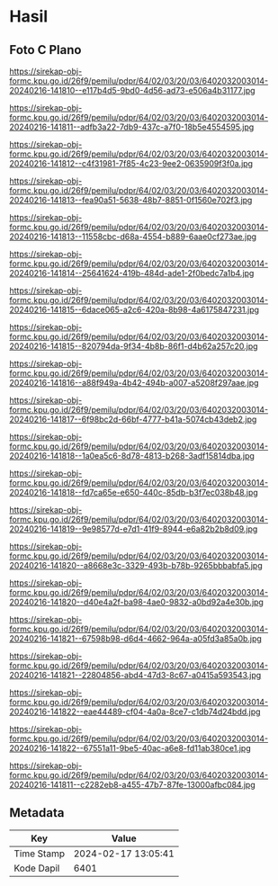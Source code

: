 # Hasil

## Foto C Plano

https://sirekap-obj-formc.kpu.go.id/26f9/pemilu/pdpr/64/02/03/20/03/6402032003014-20240216-141810--e117b4d5-9bd0-4d56-ad73-e506a4b31177.jpg

https://sirekap-obj-formc.kpu.go.id/26f9/pemilu/pdpr/64/02/03/20/03/6402032003014-20240216-141811--adfb3a22-7db9-437c-a7f0-18b5e4554595.jpg

https://sirekap-obj-formc.kpu.go.id/26f9/pemilu/pdpr/64/02/03/20/03/6402032003014-20240216-141812--c4f31981-7f85-4c23-9ee2-0635909f3f0a.jpg

https://sirekap-obj-formc.kpu.go.id/26f9/pemilu/pdpr/64/02/03/20/03/6402032003014-20240216-141813--fea90a51-5638-48b7-8851-0f1560e702f3.jpg

https://sirekap-obj-formc.kpu.go.id/26f9/pemilu/pdpr/64/02/03/20/03/6402032003014-20240216-141813--11558cbc-d68a-4554-b889-6aae0cf273ae.jpg

https://sirekap-obj-formc.kpu.go.id/26f9/pemilu/pdpr/64/02/03/20/03/6402032003014-20240216-141814--25641624-419b-484d-ade1-2f0bedc7a1b4.jpg

https://sirekap-obj-formc.kpu.go.id/26f9/pemilu/pdpr/64/02/03/20/03/6402032003014-20240216-141815--6dace065-a2c6-420a-8b98-4a6175847231.jpg

https://sirekap-obj-formc.kpu.go.id/26f9/pemilu/pdpr/64/02/03/20/03/6402032003014-20240216-141815--820794da-9f34-4b8b-86f1-d4b62a257c20.jpg

https://sirekap-obj-formc.kpu.go.id/26f9/pemilu/pdpr/64/02/03/20/03/6402032003014-20240216-141816--a88f949a-4b42-494b-a007-a5208f297aae.jpg

https://sirekap-obj-formc.kpu.go.id/26f9/pemilu/pdpr/64/02/03/20/03/6402032003014-20240216-141817--6f98bc2d-66bf-4777-b41a-5074cb43deb2.jpg

https://sirekap-obj-formc.kpu.go.id/26f9/pemilu/pdpr/64/02/03/20/03/6402032003014-20240216-141818--1a0ea5c6-8d78-4813-b268-3adf15814dba.jpg

https://sirekap-obj-formc.kpu.go.id/26f9/pemilu/pdpr/64/02/03/20/03/6402032003014-20240216-141818--fd7ca65e-e650-440c-85db-b3f7ec038b48.jpg

https://sirekap-obj-formc.kpu.go.id/26f9/pemilu/pdpr/64/02/03/20/03/6402032003014-20240216-141819--9e98577d-e7d1-41f9-8944-e6a82b2b8d09.jpg

https://sirekap-obj-formc.kpu.go.id/26f9/pemilu/pdpr/64/02/03/20/03/6402032003014-20240216-141820--a8668e3c-3329-493b-b78b-9265bbbabfa5.jpg

https://sirekap-obj-formc.kpu.go.id/26f9/pemilu/pdpr/64/02/03/20/03/6402032003014-20240216-141820--d40e4a2f-ba98-4ae0-9832-a0bd92a4e30b.jpg

https://sirekap-obj-formc.kpu.go.id/26f9/pemilu/pdpr/64/02/03/20/03/6402032003014-20240216-141821--67598b98-d6d4-4662-964a-a05fd3a85a0b.jpg

https://sirekap-obj-formc.kpu.go.id/26f9/pemilu/pdpr/64/02/03/20/03/6402032003014-20240216-141821--22804856-abd4-47d3-8c67-a0415a593543.jpg

https://sirekap-obj-formc.kpu.go.id/26f9/pemilu/pdpr/64/02/03/20/03/6402032003014-20240216-141822--eae44489-cf04-4a0a-8ce7-c1db74d24bdd.jpg

https://sirekap-obj-formc.kpu.go.id/26f9/pemilu/pdpr/64/02/03/20/03/6402032003014-20240216-141822--67551a11-9be5-40ac-a6e8-fd11ab380ce1.jpg

https://sirekap-obj-formc.kpu.go.id/26f9/pemilu/pdpr/64/02/03/20/03/6402032003014-20240216-141811--c2282eb8-a455-47b7-87fe-13000afbc084.jpg


## Metadata

| Key        | Value               |
| ---------- | ------------------- |
| Time Stamp | 2024-02-17 13:05:41 |
| Kode Dapil | 6401                |




